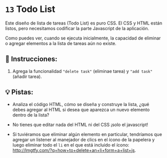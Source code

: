 # `13` Todo List

Este diseño de lista de tareas (Todo List) es puro CSS. El CSS y HTML están listos, pero necesitamos codificar la parte Javascript de la aplicación. 

Como puedes ver, cuando se ejecuta inicialmente, la capacidad de eliminar o agregar elementos a la lista de tareas aún no existe.

## 📝 Instrucciones:

1. Agrega la funcionalidad `"delete task"` (eliminae tarea) y `"add task"` (añadir tarea). 

## 💡 Pistas:

+ Analiza el código HTML, cómo se diseña y construye la lista, ¿qué debes agregar al HTML si desea que aparezca un nuevo elemento dentro de la lista?

+ No tienes que editar nada del HTML ni del CSS ¡solo el javascript!

+ Si tuviéramos que eliminar algún elemento en particular, tendríamos que agregar un listener al manejador de clics en el ícono de la papelera y luego eliminar todo el `li` en el que está incluido el ícono: http://lmgtfy.com/?q=how+to+delete+an+li+form+a+list+js.